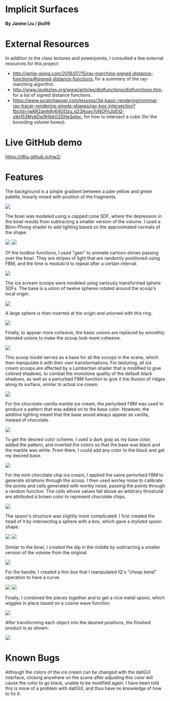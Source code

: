# Implicit Surfaces
**By Janine Liu / jliu99**

# External Resources

In addition to the class lectures and powerpoints, I consulted a few external resources for this project:
- http://jamie-wong.com/2016/07/15/ray-marching-signed-distance-functions/#signed-distance-functions, for a summary of the ray-marching algorithm.
- http://www.iquilezles.org/www/articles/distfunctions/distfunctions.htm, for a list of signed distance functions.
- https://www.scratchapixel.com/lessons/3d-basic-rendering/minimal-ray-tracer-rendering-simple-shapes/ray-box-intersection?fbclid=IwAR2amk8y64GOzu_g23Aoay7oNOFnJpEiQ-xlkH53MykDw9HbkO2DHeSeIec, for how to intersect a cube (for the bounding volume boxes).

# Live GitHub demo
https://j9liu.github.io/hw2/

# Features

The background is a simple gradient between a pale yellow and green palette, linearly mixed with position of the fragments.

![](background.png)


The bowl was modeled using a capped cone SDF, where the depression in the bowl results from subtracting a smaller version of the volume. I used a Blinn-Phong shader to add lighting based on the approximated normals of the shape.

![](bowl.png)
![](bowl2.png)

Of the toolbox functions, I used "gain" to animate cartoon shines passing over the bowl. They are stripes of light that are randomly positioned using FBM, and the time is modulo'd to repeat after a certain interval.

![](bowl3.png)

The ice scream scoops were modeled using variously transformed sphere SDFs. The base is a union of twelve spheres rotated around the scoop's local origin.

![](ic.png)

A large sphere is then inserted at the origin and unioned with this ring. 

![](ic2.png)

Finally, to appear more cohesive, the basic unions are replaced by smoothly blended unions to make the scoop look more cohesive.

![](ic3.png)

This scoop model serves as a base for all the scoops in the scene, which then manipulate it with their own transformations. For texturing, all ice cream scoops are affected by a Lambertian shader that is modified to give colored shadows, to combat the monotone quality of the default black shadows, as well as a perturbed FBM function to give it the illusion of ridges along its surface, similar to actual ice cream.

![](ic4.png)

For the chocolate-vanilla marble ice cream, the perturbed FBM was used to produce a pattern that was added on to the base color. However, the additive lighting meant that the base would always appear as vanilla, instead of chocolate. 

![](ic5.png)

To get the desired color scheme, I used a dark gray as my base color, added the pattern, and inverted the colors so that the base was black and the marble was white. From there, I could add any color to the black and get my desired base.

![](ic6.png)

For the mint chocolate chip ice cream, I applied the same perturbed FBM to generate striations through the scoop. I then used worley noise to calibrate the points and cells generated with worley noise, passing the points through a random function. The cells whose values fall above an arbitrary threshold are attributed a brown color to represent chocolate chips.

![](ic7.png)

The spoon's structure was slightly more complicated: I first created the head of it by intersecting a sphere with a box, which gave a stylized spoon shape.

![](spoon.png) ![](spoon2.png)

Similar to the bowl, I created the dip in the middle by subtracting a smaller version of the volume from the original.

![](spoon3.png)

For the handle, I created a thin box that I manipulated IQ's "cheap bend" operation to have a curve.

![](spoon4.png) ![](spoon5.png)

Finally, I combined the pieces together and to get a nice metal spoon, which wiggles in place based on a cosine wave function.

![](spoon6.png)

After transforming each object into the desired positions, the finished product is as shown:

![](final.png)

# Known Bugs

Although the colors of the ice cream can be changed with the datGUI interface, clicking anywhere on the scene after adjusting this color will cause the color to go black, unable to be modified again. I have been told this is more of a problem with datGUI, and thus have no knowledge of how to fix it.